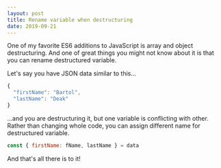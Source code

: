 ```yaml
---
layout: post
title: Rename variable when destructuring
date: 2019-09-21
---
```


One of my favorite ES6 additions to JavaScript is array and object destructuring. And one of great things you might not know about it is that you can rename destructured variable.

Let's say you have JSON data similar to this...

```js
{
  "firstName": "Bartol",
  "lastName": "Deak"
}
```

...and you are destructuring it, but one variable is conflicting with other. Rather than changing whole code, you can assign different name for destructured variable.

```js
const { firstName: fName, lastName } = data
```

And that's all there is to it!
